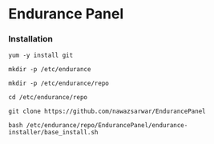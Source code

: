 # Endurance Panel

### Installation



`yum -y install git` 

`mkdir -p /etc/endurance`

`mkdir -p /etc/endurance/repo`

`cd /etc/endurance/repo`

`git clone https://github.com/nawazsarwar/EndurancePanel`

`bash /etc/endurance/repo/EndurancePanel/endurance-installer/base_install.sh`